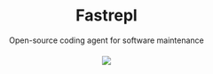 <h1 align="center">Fastrepl</h1>
<p align="center">Open-source coding agent for software maintenance</p>
<h4 align="center">
    <a href="https://discord.gg/Y8bJkzuQZU" target="_blank">
        <img src="https://dcbadge.vercel.app/api/server/nMQ8ZqAegc?style=flat">
    </a>
</h4>
